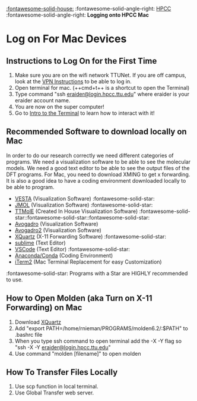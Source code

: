 [:fontawesome-solid-house:](../index.md) :fontawesome-solid-angle-right: [HPCC](index.md) :fontawesome-solid-angle-right: **Logging onto HPCC Mac**

# Log on For Mac Devices

## Instructions to Log On for the First Time

1. Make sure you are on the wifi network TTUNet. If you are off campus, look at the [VPN Instructions](connect_to_vpn.md) to be able to log in.
1. Open terminal for mac. (++cmd+t++ is a shortcut to open the Terminal)
1. Type command "ssh eraider@login.hpcc.ttu.edu" where eraider is your eraider account name.
1. You are now on the super computer!
1. Go to [Intro to the Terminal](intro_to_terminal.md) to learn how to interact with it!

## Recommended Software to download locally on Mac

In order to do our research correctly we need different categories of programs.
We need a visualization software to be able to see the molecular models.
We need a good text editor to be able to see the output files of the DFT programs.
For Mac, you need to download XMING to get x forwarding.
It is also a good idea to have a coding environment downloaded locally to be able to program.

* [VESTA](https://jp-minerals.org/vesta/en/download.html) (Visualization Software) :fontawesome-solid-star:
* [JMOL](https://jmol.sourceforge.net/download/) (Visualization Software) :fontawesome-solid-star:
* [TTMolE](https://jerschro.github.io/ttmole_documentation/) (Created In House Visualization Software) :fontawesome-solid-star::fontawesome-solid-star::fontawesome-solid-star:
* [Avogadro](https://avogadro.cc/) (Visualization Software)
* [Avogadro2](https://two.avogadro.cc/install/index.html) (Visualization Software)
* [XQuartz](https://www.xquartz.org/) (X-11 Forwarding Software) :fontawesome-solid-star:
* [sublime](https://www.sublimetext.com/) (Text Editor)
* [VSCode](https://code.visualstudio.com/) (Text Editor) :fontawesome-solid-star:
* [Anaconda/Conda](https://conda.io/projects/conda/en/latest/user-guide/install/index.html) (Coding Environment)
* [iTerm2](https://iterm2.com/downloads.html) (Mac Terminal Replacement for easy Customization)

:fontawesome-solid-star: Programs with a Star are HIGHLY recommended to use.

## How to Open Molden (aka Turn on X-11 Forwarding) on Mac

1. Download [XQuartz](https://www.xquartz.org/)
2. Add "export PATH=/home/rnieman/PROGRAMS/molden6.2/:$PATH" to .bashrc file
3. When you type ssh command to open terminal add the -X -Y flag so "ssh -X -Y eraider@login.hpcc.ttu.edu"
4. Use command "molden [filename]" to open molden 

## How To Transfer Files Locally

1. Use scp function in local terminal.
1. Use Global Transfer web server.